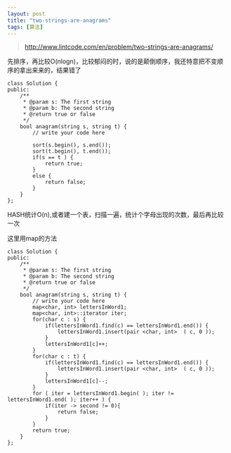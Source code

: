 ```yaml
---
layout: post
title: "two-strings-are-anagrams"
tags: [算法]
---	
```

	
>http://www.lintcode.com/en/problem/two-strings-are-anagrams/


先排序，再比较O(nlogn)，比较郁闷的时，说的是颠倒顺序，我还特意把不变顺序的拿出来来的，结果错了

	class Solution {
	public:
	    /**
	     * @param s: The first string
	     * @param b: The second string
	     * @return true or false
	     */
	    bool anagram(string s, string t) {
	        // write your code here
	
	        sort(s.begin(), s.end());
	        sort(t.begin(), t.end());
	        if(s == t ) {
	            return true;
	        }
	        else {
	            return false;
	        }
	    }
	};

HASH统计O(n),或者建一个表，扫描一遍，统计个字母出现的次数，最后再比较一次

这里用map的方法

	class Solution {
	public:
	    /**
	     * @param s: The first string
	     * @param b: The second string
	     * @return true or false
	     */
	    bool anagram(string s, string t) {
	        // write your code here
	        map<char, int> lettersInWord1;
	        map<char, int>::iterator iter;
	        for(char c : s) {
	            if(lettersInWord1.find(c) == lettersInWord1.end()) {
	                lettersInWord1.insert(pair <char, int>  ( c, 0 ));
	            }
	            lettersInWord1[c]++;
	        }
	        for(char c : t) {
	            if(lettersInWord1.find(c) == lettersInWord1.end()) {
	                lettersInWord1.insert(pair <char, int>  ( c, 0 ));
	            }
	            lettersInWord1[c]--;
	        }
	        for ( iter = lettersInWord1.begin( ); iter != lettersInWord1.end( ); iter++ ) {
	            if(iter -> second != 0){
	                return false;
	            }
	        }
	        return true;
	    }
	};
